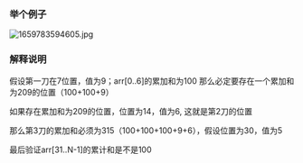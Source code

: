 ### 举个例子

![1659783594605.jpg](http://oss.zaqbest.com/images/2022/08/06/62ee49ce1c329.jpg)

### 解释说明
假设第一刀在7位置，值为9；arr[0..6]的累加和为100
那么必定要存在一个累加和为209的位置（100+100+9）

如果存在累加和为209的位置，位置为14，值为6, 这就是第2刀的位置

那么第3刀的累加和必须为315（100+100+100+9+6），假设位置为30，值为5

最后验证arr[31..N-1]的累计和是不是100